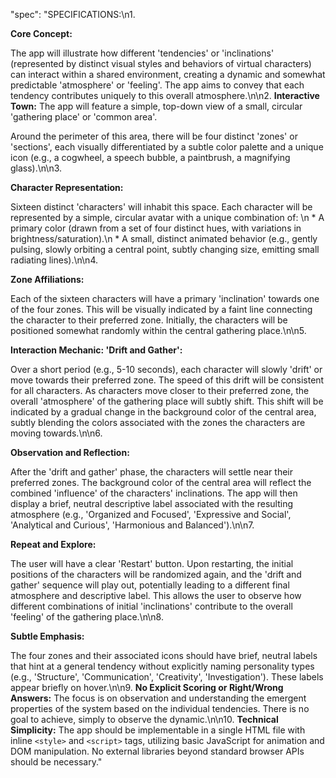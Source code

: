 
  "spec": "SPECIFICATIONS:\n1.  
  

  **Core Concept:** 

  The app will illustrate how different 'tendencies' or 'inclinations' (represented by distinct visual styles and behaviors of virtual characters) can interact within a shared environment, creating a dynamic and somewhat predictable 'atmosphere' or 'feeling'. The app aims to convey that each tendency contributes uniquely to this overall atmosphere.\n\n2.  **Interactive Town:** The app will feature a simple, top-down view of a small, circular 'gathering place' or 'common area'. 

  Around the perimeter of this area, there will be four distinct 'zones' or 'sections', each visually differentiated by a subtle color palette and a unique icon (e.g., a cogwheel, a speech bubble, a paintbrush, a magnifying glass).\n\n3.  

  **Character Representation:** 

  Sixteen distinct 'characters' will inhabit this space. Each character will be represented by a simple, circular avatar with a unique combination of: \n    * A primary color (drawn from a set of four distinct hues, with variations in brightness/saturation).\n    * A small, distinct animated behavior (e.g., gently pulsing, slowly orbiting a central point, subtly changing size, emitting small radiating lines).\n\n4.  

  **Zone Affiliations:** 

  Each of the sixteen characters will have a primary 'inclination' towards one of the four zones. This will be visually indicated by a faint line connecting the character to their preferred zone. Initially, the characters will be positioned somewhat randomly within the central gathering place.\n\n5.  

  **Interaction Mechanic: 'Drift and Gather':** 

  Over a short period (e.g., 5-10 seconds), each character will slowly 'drift' or move towards their preferred zone. The speed of this drift will be consistent for all characters. As characters move closer to their preferred zone, the overall 'atmosphere' of the gathering place will subtly shift. This shift will be indicated by a gradual change in the background color of the central area, subtly blending the colors associated with the zones the characters are moving towards.\n\n6.  

  **Observation and Reflection:** 

  After the 'drift and gather' phase, the characters will settle near their preferred zones. The background color of the central area will reflect the combined 'influence' of the characters' inclinations. The app will then display a brief, neutral descriptive label associated with the resulting atmosphere (e.g., 'Organized and Focused', 'Expressive and Social', 'Analytical and Curious', 'Harmonious and Balanced').\n\n7.  

  **Repeat and Explore:** 

  The user will have a clear 'Restart' button. Upon restarting, the initial positions of the characters will be randomized again, and the 'drift and gather' sequence will play out, potentially leading to a different final atmosphere and descriptive label. This allows the user to observe how different combinations of initial 'inclinations' contribute to the overall 'feeling' of the gathering place.\n\n8.  

  **Subtle Emphasis:** 

  The four zones and their associated icons should have brief, neutral labels that hint at a general tendency without explicitly naming personality types (e.g., 'Structure', 'Communication', 'Creativity', 'Investigation'). These labels appear briefly on hover.\n\n9.  **No Explicit Scoring or Right/Wrong Answers:** The focus is on observation and understanding the emergent properties of the system based on the individual tendencies. There is no goal to achieve, simply to observe the dynamic.\n\n10. **Technical Simplicity:** The app should be implementable in a single HTML file with inline `<style>` and `<script>` tags, utilizing basic JavaScript for animation and DOM manipulation. No external libraries beyond standard browser APIs should be necessary."
